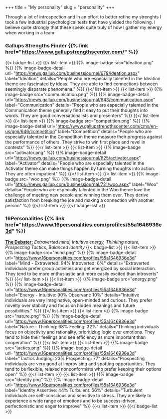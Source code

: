 +++
title = "My personality"
slug = "personality"
+++

Through a lot of introspection and in an effort to better refine my strenghts I took a few industrial psychological tests that have yielded the following. I believe quite strongly that these speak quite truly of how I gather my energy when working in a team

### Gallups Strengths Finder {{% link href="https://www.gallupstrengthscenter.com/" %}}
{{< badge-list >}}
  {{< list-item >}}
    {{% image-badge src="ideation.png" %}} 
    {{% image-badge-detail url="https://news.gallup.com/businessjournal/679/ideation.aspx"  label="Ideation" details="People who are especially talented in the Ideation theme are fascinated by ideas. They are able to find connections between seemingly disparate phenomena." %}} 
  {{</ list-item >}}
  {{< list-item >}}
    {{% image-badge src="communication.png"  %}}
    {{% image-badge-detail url="https://news.gallup.com/businessjournal/643/communication.aspx" label="Communication" details="People who are especially talented in the Communication theme generally find it easy to put their thoughts into words. They are good conversationalists and presenters"  %}}
  {{</ list-item >}}
  {{< list-item >}}
    {{% image-badge src="competition.png"  %}}
    {{% image-badge-detail url="https://www.gallupstrengthscenter.com/cms/en-us/gmj/646/competition" label="Competition" details="People who are especially talented in the Competition theme measure their progress against the performance of others. They strive to win first place and revel in contests"  %}}
  {{</ list-item >}}
  {{< list-item >}}
    {{% image-badge src="activator.png"  %}}
    {{% image-badge-detail url="https://news.gallup.com/businessjournal/625/activator.aspx" label="Activator" details="People who are especially talented in the Activator theme can make things happen by turning thoughts into action. They are often impatient"  %}}
  {{</ list-item >}}
  {{< list-item >}}
    {{% image-badge src="woo.png"  %}}
    {{% image-badge-detail url="https://news.gallup.com/businessjournal/721/woo.aspx" label="Woo" details="People who are especially talented in the Woo theme love the challenge of meeting new people and winning them over. They derive satisfaction from breaking the ice and making a connection with another person"  %}}
  {{</ list-item >}}
{{</ badge-list >}}

### 16Personalities {{% link href="https://www.16personalities.com/profiles/55a1646936e3d" %}}
[**The Debater:**](https://www.16personalities.com/profiles/55a1646936e3d) *Extraverted mind, Intuitive energy, Thinking nature, Prospecting Tactics, Balanced Identity*
{{< badge-list >}}
 {{< list-item >}}
    {{% image-badge src="mind.png" %}} 
    {{% image-badge-detail url="https://www.16personalities.com/profiles/55a1646936e3d"  label="Mind - Extraverted: 94% Introverted: 6%" details="Extraverted individuals prefer group activities and get energized by social interaction. They tend to be more enthusiastic and more easily excited than introverts" %}} 
  {{</ list-item >}}
  {{< list-item >}}
    {{% image-badge src="energy.png" %}} 
    {{% image-badge-detail url="https://www.16personalities.com/profiles/55a1646936e3d"  label="Energy - Intuitive: 90% Observant: 10%" details="Intuitive individuals are very imaginative, open-minded and curious. They prefer novelty over stability and focus on hidden meanings and future possibilities." %}} 
  {{</ list-item >}}
  {{< list-item >}}
    {{% image-badge src="nature.png" %}} 
    {{% image-badge-detail url="https://www.16personalities.com/profiles/55a1646936e3d"  label="Nature - Thinking: 68% Feeling: 32%" details="Thinking individuals focus on objectivity and rationality, prioritizing logic over emotions. They tend to hide their feelings and see efficiency as more important than cooperation" %}} 
  {{</ list-item >}}
  {{< list-item >}}
    {{% image-badge src="tactics.png" %}} 
    {{% image-badge-detail url="https://www.16personalities.com/profiles/55a1646936e3d"  label="Tactics Judging: 23% Prospecting: 77" details="Prospecting individuals are very good at improvising and spotting opportunities. They tend to be flexible, relaxed nonconformists who prefer keeping their options open" %}} 
  {{</ list-item >}}
  {{< list-item >}}
    {{% image-badge src="identity.png" %}} 
    {{% image-badge-detail url="https://www.16personalities.com/profiles/55a1646936e3d"  label="Identity Assertive: 44% Turbulent: 56%" details="Turbulent individuals are self-conscious and sensitive to stress. They are likely to experience a wide range of emotions and to be success-driven, perfectionistic and eager to improve" %}} 
  {{</ list-item >}}
{{</ badge-list >}}